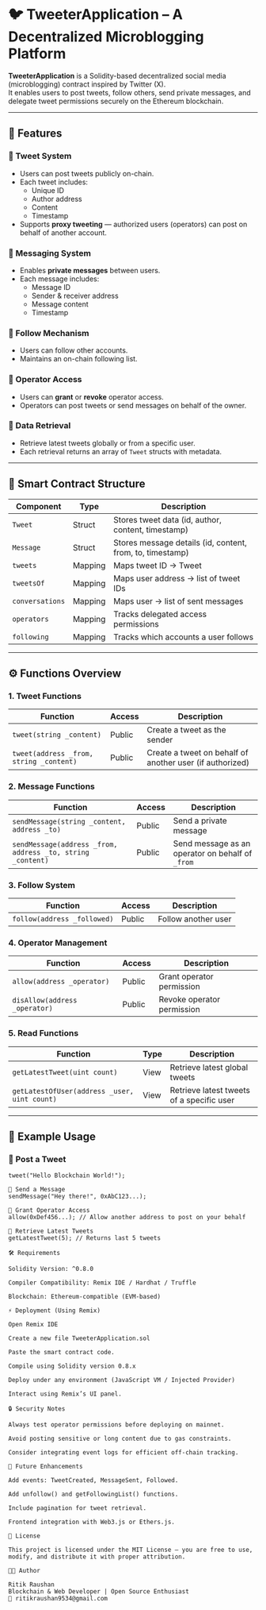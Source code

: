 # 🐦 TweeterApplication – A Decentralized Microblogging Platform

**TweeterApplication** is a Solidity-based decentralized social media (microblogging) contract inspired by Twitter (X).  
It enables users to post tweets, follow others, send private messages, and delegate tweet permissions securely on the Ethereum blockchain.

---

## 🚀 Features

### 📝 Tweet System
- Users can post tweets publicly on-chain.
- Each tweet includes:
  - Unique ID
  - Author address
  - Content
  - Timestamp
- Supports **proxy tweeting** — authorized users (operators) can post on behalf of another account.

### 💬 Messaging System
- Enables **private messages** between users.
- Each message includes:
  - Message ID
  - Sender & receiver address
  - Message content
  - Timestamp

### 👥 Follow Mechanism
- Users can follow other accounts.
- Maintains an on-chain following list.

### 🔐 Operator Access
- Users can **grant** or **revoke** operator access.
- Operators can post tweets or send messages on behalf of the owner.

### 📜 Data Retrieval
- Retrieve latest tweets globally or from a specific user.
- Each retrieval returns an array of `Tweet` structs with metadata.

---

## 🧩 Smart Contract Structure

| Component | Type | Description |
|------------|------|-------------|
| `Tweet` | Struct | Stores tweet data (id, author, content, timestamp) |
| `Message` | Struct | Stores message details (id, content, from, to, timestamp) |
| `tweets` | Mapping | Maps tweet ID → Tweet |
| `tweetsOf` | Mapping | Maps user address → list of tweet IDs |
| `conversations` | Mapping | Maps user → list of sent messages |
| `operators` | Mapping | Tracks delegated access permissions |
| `following` | Mapping | Tracks which accounts a user follows |

---

## ⚙️ Functions Overview

### **1. Tweet Functions**
| Function | Access | Description |
|-----------|---------|-------------|
| `tweet(string _content)` | Public | Create a tweet as the sender |
| `tweet(address _from, string _content)` | Public | Create a tweet on behalf of another user (if authorized) |

### **2. Message Functions**
| Function | Access | Description |
|-----------|---------|-------------|
| `sendMessage(string _content, address _to)` | Public | Send a private message |
| `sendMessage(address _from, address _to, string _content)` | Public | Send message as an operator on behalf of `_from` |

### **3. Follow System**
| Function | Access | Description |
|-----------|---------|-------------|
| `follow(address _followed)` | Public | Follow another user |

### **4. Operator Management**
| Function | Access | Description |
|-----------|---------|-------------|
| `allow(address _operator)` | Public | Grant operator permission |
| `disAllow(address _operator)` | Public | Revoke operator permission |

### **5. Read Functions**
| Function | Type | Description |
|-----------|------|-------------|
| `getLatestTweet(uint count)` | View | Retrieve latest global tweets |
| `getLatestOfUser(address _user, uint count)` | View | Retrieve latest tweets of a specific user |

---

## 🧪 Example Usage

### 🐤 Post a Tweet
```solidity
tweet("Hello Blockchain World!");

💬 Send a Message
sendMessage("Hey there!", 0xAbC123...);

🔑 Grant Operator Access
allow(0xDef456...); // Allow another address to post on your behalf

📜 Retrieve Latest Tweets
getLatestTweet(5); // Returns last 5 tweets

🛠️ Requirements

Solidity Version: ^0.8.0

Compiler Compatibility: Remix IDE / Hardhat / Truffle

Blockchain: Ethereum-compatible (EVM-based)

⚡ Deployment (Using Remix)

Open Remix IDE

Create a new file TweeterApplication.sol

Paste the smart contract code.

Compile using Solidity version 0.8.x

Deploy under any environment (JavaScript VM / Injected Provider)

Interact using Remix’s UI panel.

🔒 Security Notes

Always test operator permissions before deploying on mainnet.

Avoid posting sensitive or long content due to gas constraints.

Consider integrating event logs for efficient off-chain tracking.

🧠 Future Enhancements

Add events: TweetCreated, MessageSent, Followed.

Add unfollow() and getFollowingList() functions.

Include pagination for tweet retrieval.

Frontend integration with Web3.js or Ethers.js.

📄 License

This project is licensed under the MIT License — you are free to use, modify, and distribute it with proper attribution.

👨‍💻 Author

Ritik Raushan
Blockchain & Web Developer | Open Source Enthusiast
📧 ritikraushan9534@gmail.com